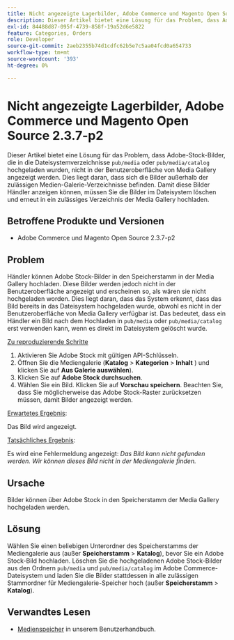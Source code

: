 ```yaml
---
title: Nicht angezeigte Lagerbilder, Adobe Commerce und Magento Open Source 2.3.7-p2
description: Dieser Artikel bietet eine Lösung für das Problem, dass Adobe-Stock-Bilder, die in die Dateisystemverzeichnisse "pub/media"oder "pub/media/catalog"hochgeladen wurden, nicht in der Benutzeroberfläche der Media Gallery angezeigt werden. Dies liegt daran, dass sich die Bilder außerhalb der zulässigen Medien-Galerie-Verzeichnisse befinden. Damit diese Bilder Händler anzeigen können, müssen Sie die Bilder im Dateisystem löschen und erneut in ein zulässiges Verzeichnis der Media Gallery hochladen.
exl-id: 84488d87-095f-4739-858f-19a52d6e5822
feature: Categories, Orders
role: Developer
source-git-commit: 2aeb2355b74d1cdfc62b5e7c5aa04fcd0a654733
workflow-type: tm+mt
source-wordcount: '393'
ht-degree: 0%

---
```


# Nicht angezeigte Lagerbilder, Adobe Commerce und Magento Open Source 2.3.7-p2

Dieser Artikel bietet eine Lösung für das Problem, dass Adobe-Stock-Bilder, die in die Dateisystemverzeichnisse `pub/media` oder `pub/media/catalog` hochgeladen wurden, nicht in der Benutzeroberfläche von Media Gallery angezeigt werden. Dies liegt daran, dass sich die Bilder außerhalb der zulässigen Medien-Galerie-Verzeichnisse befinden. Damit diese Bilder Händler anzeigen können, müssen Sie die Bilder im Dateisystem löschen und erneut in ein zulässiges Verzeichnis der Media Gallery hochladen.

## Betroffene Produkte und Versionen

* Adobe Commerce und Magento Open Source 2.3.7-p2


## Problem

Händler können Adobe Stock-Bilder in den Speicherstamm in der Media Gallery hochladen. Diese Bilder werden jedoch nicht in der Benutzeroberfläche angezeigt und erscheinen so, als wären sie nicht hochgeladen worden. Dies liegt daran, dass das System erkennt, dass das Bild bereits in das Dateisystem hochgeladen wurde, obwohl es nicht in der Benutzeroberfläche von Media Gallery verfügbar ist. Das bedeutet, dass ein Händler ein Bild nach dem Hochladen in `pub/media` oder `pub/media/catalog` erst verwenden kann, wenn es direkt im Dateisystem gelöscht wurde.

<u>Zu reproduzierende Schritte</u>

1. Aktivieren Sie Adobe Stock mit gültigen API-Schlüsseln.
1. Öffnen Sie die Mediengalerie (**Katalog** > **Kategorien** > **Inhalt** ) und klicken Sie auf **Aus Galerie auswählen**).
1. Klicken Sie auf **Adobe Stock durchsuchen**.
1. Wählen Sie ein Bild. Klicken Sie auf **Vorschau speichern**. Beachten Sie, dass Sie möglicherweise das Adobe Stock-Raster zurücksetzen müssen, damit Bilder angezeigt werden.

<u>Erwartetes Ergebnis</u>:

Das Bild wird angezeigt.

<u>Tatsächliches Ergebnis</u>:

Es wird eine Fehlermeldung angezeigt: *Das Bild kann nicht gefunden werden. Wir können dieses Bild nicht in der Mediengalerie finden.*

## Ursache

Bilder können über Adobe Stock in den Speicherstamm der Media Gallery hochgeladen werden.

## Lösung

Wählen Sie einen beliebigen Unterordner des Speicherstamms der Mediengalerie aus (außer **Speicherstamm** > **Katalog**), bevor Sie ein Adobe Stock-Bild hochladen.
Löschen Sie die hochgeladenen Adobe Stock-Bilder aus den Ordnern `pub/media` und `pub/media/catalog` im Adobe Commerce-Dateisystem und laden Sie die Bilder stattdessen in alle zulässigen Stammordner für Mediengalerie-Speicher hoch (außer **Speicherstamm** > **Katalog**).

## Verwandtes Lesen

* [Medienspeicher](https://experienceleague.adobe.com/en/docs/commerce-admin/content-design/wysiwyg/storage/media-storage) in unserem Benutzerhandbuch.
